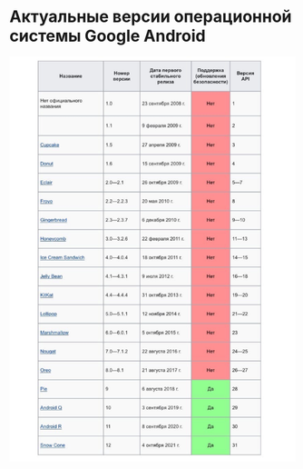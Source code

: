 # Актуальные версии операционной системы Google Android

![Актуальные версии операционной системы Google Android](../media/android_01_01.png)

